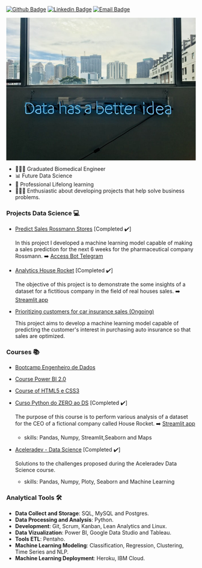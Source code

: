 [![Github Badge](https://img.shields.io/badge/-Github-000?style=flat-square&logo=Github&logoColor=white&link=https://github.com/brunalimap)](https://github.com/brunalimap)
[![Linkedin Badge](https://img.shields.io/badge/-LinkedIn-blue?style=flat-square&logo=Linkedin&logoColor=white&link=https://www.linkedin.com/in/brunalimap/)](https://www.linkedin.com/in/brunalimap/)
[![Email Badge](https://img.shields.io/badge/email-brunapereira%40geb.inatel.br-red)](brunapereira@geb.inatel.br)


<img align="center" src="https://github.com/brunalimap/brunalimap/blob/main/img/img02.jpeg">

- 👩🏻‍🎓 Graduated Biomedical Engineer 
-  📊 Future Data Science 
-  📖 Professional Lifelong learning 
- 👩🏻‍💻 Enthusiastic about developing projects that help solve business problems.

### Projects Data Science 💻
- [Predict Sales Rossmann Stores](https://github.com/brunalimap/DataScience_em_Producao) [Completed ✔️] 

  In this project I developed a machine learning model capable of making a sales prediction for the next 6 weeks for the pharmaceutical company Rossmann. 
  ➡️ [Access Bot Telegram](https://t.me/salesrossmann_bot)
  
- [Analytics House Rocket](https://github.com/brunalimap/project_house_rocket) [Completed ✔️] 

  The objective of this project is to demonstrate the some insights of a dataset for a fictitious company in the field of real houses sales. 
  ➡️ [Streamlit app](https://simulation-house-rocket.herokuapp.com/)

- [Prioritizing customers for car insurance sales (Ongoing)](https://github.com/brunalimap/health_insurance_cross_sell)

  This project aims to develop a machine learning model capable of predicting the customer's interest in purchasing auto insurance so that sales are optimized.
  


### Courses 📚
- [Bootcamp Engenheiro de Dados](https://github.com/brunalimap/data_collect/blob/main/README.md)
- [Course Power BI 2.0](https://github.com/brunalimap/Power_BI_DSA_2.0/blob/main/README.md)
- [Course of HTML5 e CSS3](https://github.com/brunalimap/exercicios_html_css)
- [Curso Python do ZERO ao DS](https://github.com/brunalimap/house_rocket) [Completed ✔️]
  
  The purpose of this course is to perform various analysis of a dataset for the CEO of a fictional company called House Rocket. 
  ➡️ [Streamlit app](https://analytics-house-rockets.herokuapp.com/)
   - skills: Pandas, Numpy, Streamlit,Seaborn and Maps  
  
- [Aceleradev - Data Science](https://github.com/brunalimap/AceleraDev_DataScience) [Completed ✔️]

  Solutions to the challenges proposed during the Aceleradev Data Science course.
   - skills: Pandas, Numpy, Ploty, Seaborn and Machine Learning
  

### Analytical Tools 🛠️
- <b>Data Collect and Storage</b>: SQL, MySQL and Postgres. 
- <b>Data Processing and Analysis</b>: Python.
- <b>Development</b>: Git, Scrum, Kanban, Lean Analytics and Linux.
- <b>Data Vizualization</b>: Power BI, Google Data Studio and Tableau. 
- <b>Tools ETL</b>: Pentaho.
- <b>Machine Learning Modeling</b>: Classification, Regression, Clustering, Time Series and NLP.
- <b>Machine Learning Deployment</b>: Heroku, IBM Cloud.










